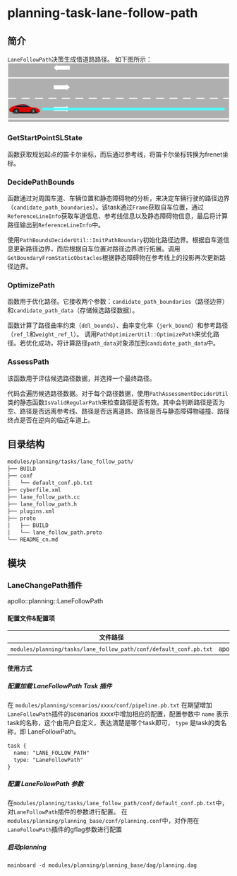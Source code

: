 planning-task-lane-follow-path
==============

## 简介
`LaneFollowPath`决策生成借道路路径。
如下图所示：
![](./docs/images/1.png)

### GetStartPointSLState
函数获取规划起点的笛卡尔坐标，而后通过参考线，将笛卡尔坐标转换为frenet坐标。

### DecidePathBounds
函数通过对周围车道、车辆位置和静态障碍物的分析，来决定车辆行驶的路径边界（`candidate_path_boundaries`）。该task通过`Frame`获取自车位置，通过`ReferenceLineInfo`获取车道信息、参考线信息以及静态障碍物信息，最后将计算路径输出到`ReferenceLineInfo`中。

使用`PathBoundsDeciderUtil::InitPathBoundary`初始化路径边界。根据自车道信息更新路径边界，而后根据自车位置对路径边界进行拓展。调用`GetBoundaryFromStaticObstacles`根据静态障碍物在参考线上的投影再次更新路径边界。

### OptimizePath
函数用于优化路径。它接收两个参数：`candidate_path_boundaries`（路径边界）和`candidate_path_data`（存储候选路径数据）。

函数计算了路径曲率约束（`ddl_bounds`）、曲率变化率（`jerk_bound`）和参考路径（`ref_l`和`weight_ref_l`）。
调用`PathOptimizerUtil::OptimizePath`来优化路径。若优化成功，将计算路径`path_data`对象添加到`candidate_path_data`中。

### AssessPath
该函数用于评估候选路径数据，并选择一个最终路径。

代码会遍历候选路径数据。对于每个路径数据，使用`PathAssessmentDeciderUtil`类的静态函数`IsValidRegularPath`来检查路径是否有效。其中会判断路径是否为空、路径是否远离参考线、路径是否远离道路、路径是否与静态障碍物碰撞、路径终点是否在逆向的临近车道上。


## 目录结构 
```shell
modules/planning/tasks/lane_follow_path/
├── BUILD
├── conf
│   └── default_conf.pb.txt
├── cyberfile.xml
├── lane_follow_path.cc
├── lane_follow_path.h
├── plugins.xml
├── proto
│   ├── BUILD
│   └── lane_follow_path.proto
└── README_cn.md

```

## 模块

### LaneChangePath插件
apollo::planning::LaneFollowPath

#### 配置文件&配置项
| 文件路径 | 类型/结构 | <div style="width: 300pt">说明</div> |
| ---- | ---- | ---- |
| `modules/planning/tasks/lane_follow_path/conf/default_conf.pb.txt` | apollo::planning::LaneFollowPathConfig | LaneFollowPath 的配置文件 |

#### 使用方式
##### 配置加载 LaneFollowPath Task 插件
在 `modules/planning/scenarios/xxxx/conf/pipeline.pb.txt` 在期望增加`LaneFollowPath`插件的scenarios xxxx中增加相应的配置，配置参数中 `name` 表示task的名称，这个由用户自定义，表达清楚是哪个task即可， `type` 是task的类名称，即 LaneFollowPath。
```
task {
  name: "LANE_FOLLOW_PATH"
  type: "LaneFollowPath"
}
```
##### 配置 LaneFollowPath 参数
在`modules/planning/tasks/lane_follow_path/conf/default_conf.pb.txt`中，对`LaneFollowPath`插件的参数进行配置。
在`modules/planning/planning_base/conf/planning.conf`中，对作用在`LaneFollowPath`插件的gflag参数进行配置
##### 启动planning
```shell
mainboard -d modules/planning/planning_base/dag/planning.dag
```